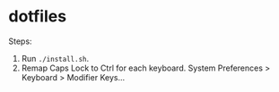 # dotfiles

Steps:

1. Run `./install.sh`.
2. Remap Caps Lock to Ctrl for each keyboard.
   System Preferences > Keyboard > Modifier Keys...


